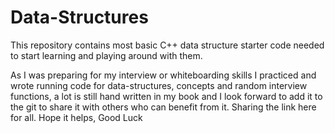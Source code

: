 Data-Structures
===============

This repository contains most basic C++ data structure starter code needed to start learning and playing around with them.

As I was preparing for my interview or whiteboarding skills I practiced and wrote running code for data-structures, concepts and random interview functions, a lot is still hand written in my book and I look forward to add it to the git to share it with others who can benefit from it. Sharing the link here for all. Hope it helps, Good Luck
